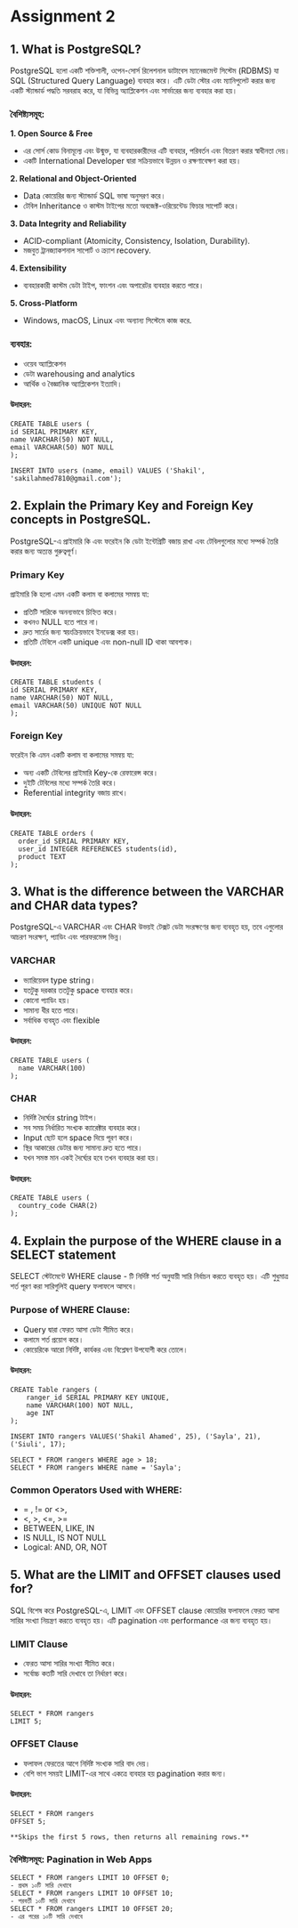 # Assignment 2

## 1. What is PostgreSQL?

PostgreSQL হলো একটি শক্তিশালী, ওপেন-সোর্স রিলেশনাল ডাটাবেস ম্যানেজমেন্ট সিস্টেম (RDBMS) যা SQL (Structured Query Language) ব্যবহার করে। এটি ডেটা স্টোর এবং ম্যানিপুলেট করার জন্য একটি স্ট্যান্ডার্ড পদ্ধতি সরবরাহ করে, যা বিভিন্ন অ্যাপ্লিকেশন এবং সার্ভারের জন্য ব্যবহার করা হয়। 

### বৈশিষ্ট্যসমূহ:

**1. Open Source & Free**
- এর সোর্স কোড বিনামূল্যে এবং উন্মুক্ত, যা ব্যবহারকারীদের এটি ব্যবহার, পরিবর্তন এবং বিতরণ করার স্বাধীনতা দেয়।
- একটি International Developer দ্বারা সক্রিয়ভাবে উন্নয়ন ও রক্ষণাবেক্ষণ করা হয়।

**2. Relational and Object-Oriented**
- Data কোয়েরির জন্য স্ট্যান্ডার্ড SQL ভাষা অনুসরণ করে।
- টেবিল Inheritance ও কাস্টম টাইপের মতো অবজেক্ট-ওরিয়েন্টেড ফিচার সাপোর্ট করে।

**3. Data Integrity and Reliability**

- ACID-compliant (Atomicity, Consistency, Isolation, Durability).
- মজবুত ট্রানজ্যাকশনাল সাপোর্ট ও ক্র্যাশ recovery.

**4. Extensibility**

- ব্যবহারকারী কাস্টম ডেটা টাইপ, ফাংশন এবং অপারেটর ব্যবহার করতে পারে।

**5. Cross-Platform**

- Windows, macOS, Linux এবং অন্যান্য সিস্টেমে কাজ করে.

### ব্যবহার:

- ওয়েব অ্যাপ্লিকেশন
- ডেটা warehousing and analytics
- আর্থিক ও বৈজ্ঞানিক অ্যাপ্লিকেশন ইত্যাদি।

#### উদাহরন:

```
CREATE TABLE users (
id SERIAL PRIMARY KEY,
name VARCHAR(50) NOT NULL,
email VARCHAR(50) NOT NULL
);

INSERT INTO users (name, email) VALUES ('Shakil', 'sakilahmed7810@gmail.com');
```

## 2. Explain the Primary Key and Foreign Key concepts in PostgreSQL.

PostgreSQL-এ প্রাইমারি কি এবং ফরেইন কি ডেটা ইন্টেগ্রিটি বজায় রাখা এবং টেবিলগুলোর মধ্যে সম্পর্ক তৈরি করার জন্য অত্যন্ত গুরুত্বপূর্ণ।

### Primary Key

প্রাইমারি কি হলো এমন একটি কলাম বা কলামের সমন্বয় যা:

- প্রতিটি সারিকে অনন্যভাবে চিহ্নিত করে।
- কখনও NULL হতে পারে না।
- দ্রুত সার্চের জন্য স্বয়ংক্রিয়ভাবে ইনডেক্স করা হয়।
- প্রতিটি টেবিলে একটি unique এবং non-null ID থাকা আবশ্যক।

#### উদাহরন:

```
CREATE TABLE students (
id SERIAL PRIMARY KEY,
name VARCHAR(50) NOT NULL,
email VARCHAR(50) UNIQUE NOT NULL
);
```


### Foreign Key
ফরেইন কি এমন একটি কলাম বা কলামের সমন্বয় যা:

- অন্য একটি টেবিলের প্রাইমারি Key-কে রেফারেন্স করে।
- দুইটি টেবিলের মধ্যে সম্পর্ক তৈরি করে।
- Referential integrity বজায় রাখে।

#### উদাহরন:
```
CREATE TABLE orders (
  order_id SERIAL PRIMARY KEY,
  user_id INTEGER REFERENCES students(id),
  product TEXT
);
```


## 3. What is the difference between the VARCHAR and CHAR data types?
PostgreSQL-এ VARCHAR এবং CHAR উভয়ই টেক্সট ডেটা সংরক্ষণের জন্য ব্যবহৃত হয়, তবে এগুলোর আচরণ সংরক্ষণ, প্যাডিং এবং পারফরমেন্স ভিন্ন।

### VARCHAR
- ভ্যারিয়েবল type string।
- যতটুকু দরকার ততটুকু space ব্যবহার করে।
- কোনো প্যাডিং হয়।
- সামান্য ধীর হতে পারে।
- সর্বাধিক ব্যবহৃত এবং flexible

#### উদাহরন:
```
CREATE TABLE users (
  name VARCHAR(100)
);
```

### CHAR
- নির্দিষ্ট দৈর্ঘ্যের string টাইপ।
- সব সময় নির্ধারিত সংখ্যক ক্যারেক্টার ব্যবহার করে।
- Input ছোট হলে space দিয়ে পূরণ করে।
- স্থির আকারের ডেটার জন্য সামান্য দ্রুত হতে পারে।
- যখন সমস্ত মান একই দৈর্ঘ্যের হবে তখন ব্যবহার করা হয়।

#### উদাহরন:
```
CREATE TABLE users (
  country_code CHAR(2)
);
```


## 4. Explain the purpose of the WHERE clause in a SELECT statement
SELECT স্টেটমেন্টে WHERE clause - টি নির্দিষ্ট শর্ত অনুযায়ী সারি নির্বাচন করতে ব্যবহৃত হয়। এটি শুধুমাত্র শর্ত পূরণ করা সারিগুলিই query ফলাফলে আসবে।

### Purpose of WHERE Clause:
- Query দ্বারা ফেরত আসা ডেটা সীমিত করে।
- কলামে শর্ত প্রয়োগ করে।
- কোয়েরিকে আরো নির্দিষ্ট, কার্যকর এবং বিশ্লেষণ উপযোগী করে তোলে।

#### উদাহরন:
```
CREATE Table rangers (
    ranger_id SERIAL PRIMARY KEY UNIQUE,
    name VARCHAR(100) NOT NULL,
    age INT
);

INSERT INTO rangers VALUES('Shakil Ahamed', 25), ('Sayla', 21), ('Siuli', 17);

SELECT * FROM rangers WHERE age > 18;
SELECT * FROM rangers WHERE name = 'Sayla';

```

### Common Operators Used with WHERE:
- = , != or <>, 
- <, >, <=, >=
- BETWEEN, LIKE, IN
- IS NULL, IS NOT NULL
- Logical: AND, OR, NOT


## 5. What are the LIMIT and OFFSET clauses used for?
SQL বিশেষ করে PostgreSQL-এ, LIMIT এবং OFFSET clause কোয়েরির ফলাফলে ফেরত আসা সারির সংখ্যা নিয়ন্ত্রণ করতে ব্যবহৃত হয়। এটি pagination এবং performance এর জন্য ব্যবহৃত হয়।

### LIMIT Clause
- ফেরত আসা সারির সংখ্যা সীমিত করে।
- সর্বোচ্চ কতটি সারি দেখাবে তা নির্ধারণ করে।

#### উদাহরন:
```
SELECT * FROM rangers
LIMIT 5;

```


### OFFSET Clause
- ফলাফল ফেরতের আগে নির্দিষ্ট সংখ্যক সারি বাদ দেয়।
- বেশি ভাগ সময়ই LIMIT-এর সাথে একত্রে ব্যবহার হয় pagination করার জন্য।


#### উদাহরন:
```
SELECT * FROM rangers
OFFSET 5;

**Skips the first 5 rows, then returns all remaining rows.**
```

### বৈশিষ্ট্যসমূহ: Pagination in Web Apps
```
SELECT * FROM rangers LIMIT 10 OFFSET 0;
- প্রথম ১০টি সারি দেখাবে
SELECT * FROM rangers LIMIT 10 OFFSET 10;
- পরবর্তী ১০টি সারি দেখাবে
SELECT * FROM rangers LIMIT 10 OFFSET 20;
- এর পরের ১০টি সারি দেখাবে
```